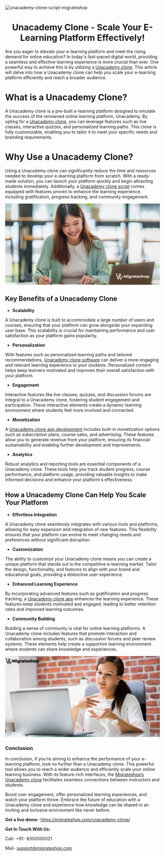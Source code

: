 ![unacademy-clone-script-migrateshop](https://github.com/migrateshop/unacademy-clone/assets/77200601/f215e434-0ab0-4734-a0ee-83d4e9ac1c6e)


<h1 align="center"> Unacademy Clone - Scale Your E-Learning Platform Effectively! </h1>


Are you eager to elevate your e-learning platform and meet the rising demand for online education? In today's fast-paced digital world, providing a seamless and effective learning experience is more crucial than ever. One powerful way to achieve this is by utilizing a [Unacademy clone](https://migrateshop.com/unacademy-clone/). This article will delve into how a Unacademy clone can help you scale your e-learning platform efficiently and reach a broader audience.

# What is a Unacademy Clone?
A Unacademy clone is a pre-built e-learning platform designed to emulate the success of the renowned online learning platform, Unacademy. By opting for a [Unacademy clone](https://migrateshop.com/unacademy-clone/), you can leverage features such as live classes, interactive quizzes, and personalized learning paths. This clone is fully customizable, enabling you to tailor it to meet your specific needs and branding requirements.

# Why Use a Unacademy Clone?
Using a Unacademy clone can significantly reduce the time and resources needed to develop your e-learning platform from scratch. With a ready-made solution, you can launch your platform quickly and begin attracting students immediately. Additionally, a [Unacademy clone script](https://migrateshop.com/unacademy-clone/) comes equipped with features proven to enhance the learning experience, including gratification, progress tracking, and community engagement.

<div class="Box-sc-g0xbh4-0 iIZCet"><img alt=“unacademyclonescript.png" src="https://github.com/migrateshop/unacademy-clone/blob/main/images/unacademy-clone-app.png" data-hpc="true" class="Box-sc-g0xbh4-0 kzRgrI"></div>

## Key Benefits of a Unacademy Clone
* **Scalability**

A Unacademy clone is built to accommodate a large number of users and courses, ensuring that your platform can grow alongside your expanding user base. This scalability is crucial for maintaining performance and user satisfaction as your platform gains popularity.

* **Personalization**

With features such as personalized learning paths and tailored recommendations, [Unacademy clone software](https://migrateshop.com/unacademy-clone/) can deliver a more engaging and relevant learning experience to your students. Personalized content helps keep learners motivated and improves their overall satisfaction with your platform.

* **Engagement**

Interactive features like live classes, quizzes, and discussion forums are integral to a Unacademy clone, fostering student engagement and participation. These interactive elements create a dynamic learning environment where students feel more involved and connected.

* **Monetization**

A [Unacademy clone app development](https://migrateshop.com/unacademy-clone/) includes built-in monetization options such as subscription plans, course sales, and advertising. These features allow you to generate revenue from your platform, ensuring its financial sustainability and enabling further development and improvements.

* **Analytics**

Robust analytics and reporting tools are essential components of a Unacademy clone. These tools help you track student progress, course performance, and platform usage, providing valuable insights to make informed decisions and enhance your platform's effectiveness.

## How a Unacademy Clone Can Help You Scale Your Platform

* **Effortless Integration**

A Unacademy clone seamlessly integrates with various tools and platforms, allowing for easy expansion and integration of new features. This flexibility ensures that your platform can evolve to meet changing needs and preferences without significant disruption.

* **Customization**

The ability to customize your Unacademy clone means you can create a unique platform that stands out in the competitive e-learning market. Tailor the design, functionality, and features to align with your brand and educational goals, providing a distinctive user experience.

* **Enhanced Learning Experience**

By incorporating advanced features such as gratification and progress tracking, a [Unacademy clone app](https://migrateshop.com/unacademy-clone/) enhances the learning experience. These features keep students motivated and engaged, leading to better retention rates and improved learning outcomes.

* **Community Building**

Building a sense of community is vital for online learning platforms. A Unacademy clone includes features that promote interaction and collaboration among students, such as discussion forums and peer review systems. These elements help create a supportive learning environment where students can share knowledge and experiences.

<div class="Box-sc-g0xbh4-0 iIZCet"><img alt=“unacademyclonescript.png" src="https://github.com/migrateshop/unacademy-clone/blob/main/images/unacademy-clone.png" data-hpc="true" class="Box-sc-g0xbh4-0 kzRgrI"></div>

### Conclusion
In conclusion, if you're aiming to enhance the performance of your e-learning platform, look no further than a Unacademy clone. This powerful tool allows you to reach a wider audience and efficiently scale your online learning business. With its feature-rich interfaces, the [Migrateshop’s](https://migrateshop.com/) [Unacademy clone](https://migrateshop.com/unacademy-clone/) facilitates seamless connections between instructors and students. 

Boost user engagement, offer personalized learning experiences, and watch your platform thrive. Embrace the future of education with a Unacademy clone and experience how knowledge can be shared in an inviting and inclusive environment like never before.

**Get a live demo**- https://migrateshop.com/unacademy-clone/

**Get In Touch With Us:**

Call- +91- 8300505021

Mail- support@migrateshop.com
